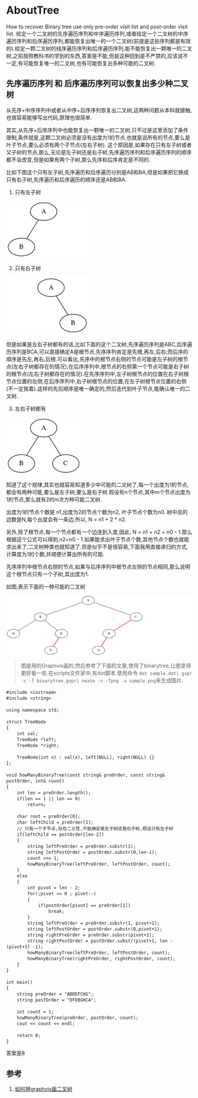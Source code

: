 # AboutTree
How to recover Binary tree use only pre-order visit list and post-order visit list.
给定一个二叉树的先序遍历序列和中序遍历序列,或者给定一个二叉树的中序遍历序列和后序遍历序列,都能恢复出唯一的一个二叉树(前提是这些序列都是有效的).给定一颗二叉树的线序遍历序列和后序遍历序列,能不能恢复出一颗唯一的二叉树,之前按照教科书的学到的东西,答案是不能,但是这种回到是不严禁的,应该说不一定,有可能恢复唯一的二叉树,也有可能恢复出多种可能的二叉树.

## 先序遍历序列 和 后序遍历序列可以恢复出多少种二叉树

从先序+中序序列中或者从中序+后序序列恢复出二叉树,这两种问题从本科就接触,也很容易能够写出代码,原理也很简单.

其实,从先序+后序序列中也能恢复出一颗唯一的二叉树,只不过是这里添加了条件限制,条件就是,这颗二叉树必须是没有出度为1的节点,也就是说所有的节点,要么是叶子节点,要么必须有两个子节点(左右子树).
这个原因是,如果存在只有左子树或者又子树的节点,那么,无论是左子树还是右子树,先序遍历序列和后序遍历序列的顺序都不会改变,但是如果有两个子树,那么先序和后序肯定是不同的.

比如下图这个只有左子树,先序遍历和后序遍历分别是AB和BA,但是如果把它换成只有右子树,先序遍历和后序遍历的顺序还是AB和BA.

1. 只有左子树

![](https://github.com/zhangxiaoya/AboutTree/blob/master/scripts/leftChildOnly.png)

2. 只有右子树

![](https://github.com/zhangxiaoya/AboutTree/blob/master/scripts/rightChildOnly.png)

但是如果是左右子树都有的话,比如下面的这个二叉树,先序遍历序列是ABC,后序遍历序列是BCA,可以直接确定A是根节点,先序序列肯定是先根,再左,后右;而后序的顺序是先左,再右,后根.可以看出,先序中的根节点右侧的节点可能是左子树的根节点(左右子树都存在的情况);在后序序列中,根节点的右侧第一个节点可能是右子树的根节点(左右子树都存在的情况).在先序序列中,左子树根节点的位置在右子树根节点位置的左侧,在后序序列中,右子树根节点的位置,在左子树根节点位置的右侧(不一定挨着).这样的先后顺序是唯一确定的,然后迭代到叶子节点,能确认唯一的二叉树.

3. 左右子树都有

![](https://github.com/zhangxiaoya/AboutTree/blob/master/scripts/leftAndRightChild.png)

知道了这个规律,其实也就容易知道多少中可能的二叉树了,每一个出度为1的节点,都会有两种可能,要么是左子树,要么是右子树.假设有n个节点,其中m个节点出度为1的节点,那么就有2的m次方种可能二叉树.

出度为1的节点个数是 n1,出度为2的节点个数为n2, 叶子节点个数为n0. 树中总的边数是N,每个出度会有一条边,所以, N = n1 + 2 * n2.

另外,除了根节点,每一个节点都有一个边连到入度,因此, N = n1 + n2 + n0  - 1.那么根据这个公式可以得到,n2=n0 - 1.如果能求出叶子节点个数,其他节点个数也就能求出来了,二叉树种类也就知道了.但是似乎不是很容易,下面我用直接递归的方式,计算度为1的个数,并顺便计算出所有的可能.

先序序列中根节点右侧的节点,如果与后序序列中根节点左侧的节点相同,那么说明这个根节点只有一个子树,其出度为1.

如图,表示下面的一种可能的二叉树

![](https://github.com/zhangxiaoya/AboutTree/blob/master/scripts/sample.png)

> 图是用的Graphvis画的,然后参考了下面的文章,使用了binarytree,让图变得更好看一些.在scripts文件家中,有dot脚本.使用命令 `dot sample.dot| gvpr -c -f binarytree.gvpr| neato -n -Tpng -o sample.png`来生成图片.

```
#include <iostream>
#include <string>

using namespace std;

struct TreeNode
{
    int val;
    TreeNode *left;
    TreeNode *right;

    TreeNode(int x) : val(x), left(NULL), right(NULL) {}
};

void howManyBinaryTree(const string& preOrder, const string& postOrder, int& count)
{
    int len = preOrder.length();
    if(len == 1 || len == 0)
        return;

    char root = preOrder[0];
    char leftChild = preOrder[1];
    // 只有一个子节点,存在二义性,不能确定是左子树还是右子树,假设只有左子树
    if(leftChild == postOrder[len-2])
    {
        string leftPreOrder = preOrder.substr(1);
        string leftPostOrder = postOrder.substr(0,len-1);
        count <<= 1;
        howManyBinaryTree(leftPreOrder, leftPostOrder, count);
    }
    else
    {
        int pivot = len - 2;
        for(;pivot >= 0 ; pivot--)
        {
            if(postOrder[pivot] == preOrder[1])
                break;
        }
        string leftPreOrder = preOrder.substr(1, pivot+1);
        string leftPostOrder = postOrder.substr(0,pivot+1);
        string rightPreOrder = preOrder.substr(pivot+2);
        string rightPostOrder = postOrder.substr(pivot+1, len - (pivot+1) -1);
        howManyBinaryTree(leftPreOrder, leftPostOrder, count);
        howManyBinaryTree(rightPreOrder, rightPostOrder, count);
    }
}

int main()
{
    string preOrder = "ABDEFCHG";
    string postOrder = "DFEBGHCA";

    int count = 1;
    howManyBinaryTree(preOrder, postOrder, count);
    cout << count << endl;

    return 0;
}
```

答案是8

## 参考
1. [如何用graphvis画二叉树](https://blog.csdn.net/theonegis/article/details/71772334)
